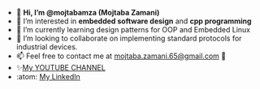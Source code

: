 - 👋 **Hi, I’m @mojtabamza (Mojtaba Zamani)**
- 👀 I’m interested in **embedded software design** and **cpp programming**
- 🌱 I’m currently learning design patterns for OOP and Embedded Linux
- 💞️ I’m looking to collaborate on implementing standard protocols for industrial devices.
- 📫 Feel free to contact me at mojtaba.zamani.65@gmail.com :handshake:
- ✨[My YOUTUBE CHANNEL](https://www.youtube.com/channel/UCGQJGRzwQR6I3Dj2QbVfMEw/videos)
- :atom: [My LinkedIn](https://www.linkedin.com/in/mojtaba-zamani-0008a938/)

<!---
mojtabamza/mojtabamza is a ✨ special ✨ repository because its `README.md` (this file) appears on your GitHub profile.
You can click the Preview link to take a look at your changes.
--->
